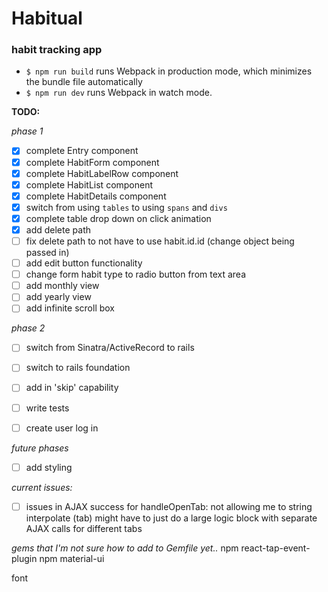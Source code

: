 # Habitual
### habit tracking app


* `$ npm run build` runs Webpack in production mode, which minimizes the bundle file automatically
* `$ npm run dev` runs Webpack in watch mode.


**TODO:**

_phase 1_
- [x] complete Entry component
- [x] complete HabitForm component
- [x] complete HabitLabelRow component
- [x] complete HabitList component
- [x] complete HabitDetails component
- [x] switch from using `tables` to using `spans` and `divs`
- [x] complete table drop down on click animation
- [x] add delete path
- [ ] fix delete path to not have to use habit.id.id (change object being passed in)
- [ ] add edit button functionality
- [ ] change form habit type to radio button from text area
- [ ] add monthly view
- [ ] add yearly view
- [ ] add infinite scroll box

_phase 2_
- [ ] switch from Sinatra/ActiveRecord to rails
- [ ] switch to rails foundation
- [ ] add in 'skip' capability
- [ ] write tests
- [ ] create user log in


_future phases_
- [ ] add styling

*current issues:*
- [ ] issues in AJAX success for handleOpenTab: not allowing me to string interpolate (tab) might have to just do a large logic block with separate AJAX calls for different tabs

*gems that I'm not sure how to add to Gemfile yet..*
npm react-tap-event-plugin
npm material-ui
<link href='https://fonts.googleapis.com/css?family=Roboto:400,300,500' rel='stylesheet' type='text/css'> font
